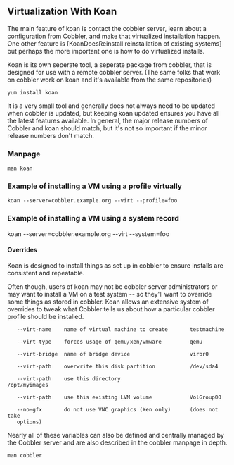 ## Virtualization With Koan 

The main feature of koan is contact the cobbler server, learn about a configuration from Cobbler, and make that virtualized installation happen.  One other feature is [KoanDoesReinstall reinstallation of existing systems] but perhaps the more important one is how to do virtualized installs. 

Koan is its own seperate tool, a seperate package from cobbler, that is designed for use with a remote cobbler server.   (The same folks that work on cobbler work on koan and it's available from the same repositories)

    yum install koan

It is a very small tool and generally does not always need to be updated when cobbler is updated, but keeping koan updated ensures you have all the latest features available.
In general, the major release numbers of Cobbler and koan should match, but it's not so important if the minor release numbers don't match.

### Manpage 

    man koan

### Example of installing a VM using a profile virtually 


    koan --server=cobbler.example.org --virt --profile=foo


### Example of installing a VM using a system record


   koan --server=cobbler.example.org --virt --system=foo 


#### Overrides

Koan is designed to install things as set up in cobbler to ensure installs are consistent and repeatable.

Often though, users of koan may not be cobbler server administrators or may want to install a VM on a test system -- so they'll want to override
some things as stored in cobbler.  Koan allows an extensive system of overrides to tweak what Cobbler tells us about how a particular cobbler profile should be installed.



       --virt-name    name of virtual machine to create       testmachine

       --virt-type    forces usage of qemu/xen/vmware         qemu

       --virt-bridge  name of bridge device                   virbr0

       --virt-path    overwrite this disk partition           /dev/sda4

       --virt-path    use this directory                      /opt/myimages

       --virt-path    use this existing LVM volume            VolGroup00

       --no-gfx       do not use VNC graphics (Xen only)      (does not take
       options)


Nearly all of these variables can also be defined and centrally managed
by the Cobbler server and are also described in the cobbler manpage in depth.

    man cobbler

